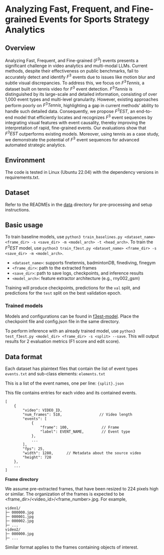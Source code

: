# Analyzing Fast, Frequent, and Fine-grained Events for Sports Strategy Analytics
## Overview
Analyzing Fast, Frequent, and Fine-grained ($F^3$) events presents a significant challenge in video analytics and multi-modal LLMs. Current methods, despite their effectiveness on public benchmarks, fail to accurately detect and identify $F^3$ events due to issues like motion blur and subtle visual discrepancies. To address this, we focus on $F^3Tennis$, a dataset built on tennis video for $F^3$ event detection. $F^3Tennis$ is distinguished by its large-scale and detailed information, consisting of over 1,000 event types and multi-level granularity. However, existing approaches perform poorly on $F^3Tennis$, highlighting a gap in current methods' ability to handle such detailed data. Consequently, we propose $F^3EST$, an end-to-end model that efficiently locates and recognizes $F^3$ event sequences by integrating visual features with event causality, thereby improving the interpretation of rapid, fine-grained events. Our evaluations show that $F^3EST$ outperforms existing models. Moreover, using tennis as a case study, we demonstrate the potential of $F^3$ event sequences for advanced automated strategic analytics.

## Environment
The code is tested in Linux (Ubuntu 22.04) with the dependency versions in requirements.txt.

## Dataset
Refer to the READMEs in the [data](https://github.com/F3EST/F3EST/tree/main/data) directory for pre-processing and setup instructions.

## Basic usage
To train baseline models, use `python3 train_baselines.py <dataset_name> <frame_dir> -s <save_dir> -m <model_arch> -t <head_arch>`.
To train the $F^3EST$ model, use `python3 train_f3est.py <dataset_name> <frame_dir> -s <save_dir> -m <model_arch>`.

* `<dataset_name>`: supports finetennis, badmintonDB, finediving, finegym
* `<frame_dir>`: path to the extracted frames
* `<save_dir>`: path to save logs, checkpoints, and inference results
* `<model_arch>`: feature extractor architecture (e.g., rny002_gsm)

Training will produce checkpoints, predictions for the `val` split, and predictions for the `test` split on the best validation epoch.

### Trained models
Models and configurations can be found in [f3est-model](https://github.com/F3EST/F3EST/tree/main/f3est-model). Place the checkpoint file and config.json file in the same directory.

To perform inference with an already trained model, use `python3 test_f3est.py <model_dir> <frame_dir> -s <split> --save`. This will output results for 2 evaluation metrics (F1 score and edit score).

## Data format
Each dataset has plaintext files that contain the list of event types `events.txt` and sub-class elements: `elements.txt`

This is a list of the event names, one per line: `{split}.json`

This file contains entries for each video and its contained events.
```
[
    {
        "video": VIDEO_ID,
        "num_frames": 518,                 // Video length
        "events": [
            {
                "frame": 100,               // Frame
                "label": EVENT_NAME,        // Event type
            },
            ...
        ],
        "fps": 25,
        "width": 1280,      // Metadata about the source video
        "height": 720
    },
    ...
]
```
**Frame directory**

We assume pre-extracted frames, that have been resized to 224 pixels high or similar. The organization of the frames is expected to be <frame_dir>/<video_id>/<frame_number>.jpg. For example,
```
video1/
├─ 000000.jpg
├─ 000001.jpg
├─ 000002.jpg
├─ ...
video2/
├─ 000000.jpg
├─ ...
```
Similar format applies to the frames containing objects of interest.








